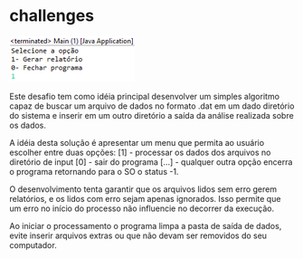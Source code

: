 # challenges

![menu da aplicação](doc/img/menu.png)

Este desafio tem como idéia principal desenvolver um simples algoritmo capaz de buscar um arquivo de dados no formato .dat em um dado diretório do sistema e inserir em um outro diretório a saída da análise realizada sobre os dados.

A idéia desta solução é apresentar um menu que permita ao usuário escolher entre duas opções:
[1] - processar os dados dos arquivos no diretório de input
[0] - sair do programa
[...] - qualquer outra opção encerra o programa retornando para o SO o status -1.

O desenvolvimento tenta garantir que os arquivos lidos sem erro gerem relatórios, e os lidos com erro sejam apenas ignorados. Isso permite que um erro no início do processo não influencie no decorrer da execução.

Ao iniciar o processamento o programa limpa a pasta de saída de dados, evite inserir arquivos extras ou que não devam ser removidos do seu computador.
